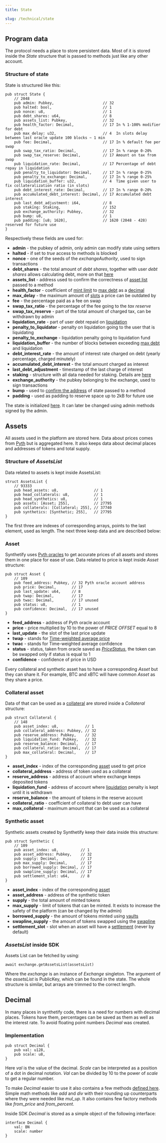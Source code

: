 ```yaml
---
title: State

slug: /technical/state 
---
```


## Program data

The protocol needs a place to store persistent data. Most of it is stored inside the _State_ structure that is passed to methods just like any other account.

### Structure of state

State is structured like this:

    pub struct State {
        // 2048
        pub admin: Pubkey,                      // 32
        pub halted: bool,                       // 1
        pub nonce: u8,                          // 1
        pub debt_shares: u64,                   // 8
        pub assets_list: Pubkey,                // 32
        pub health_factor: Decimal,             // 17 In % 1-100% modifier for debt
        pub max_delay: u32,                     // 4  In slots delay between last oracle update 100 blocks ~ 1 min
        pub fee: Decimal,                       // 17 In % default fee per swap
        pub swap_tax_ratio: Decimal,            // 17 In % range 0-20%
        pub swap_tax_reserve: Decimal,          // 17 Amount on tax from swap
        pub liquidation_rate: Decimal,          // 17 Percentage of debt repay in liquidation
        pub penalty_to_liquidator: Decimal,     // 17 In % range 0-25%
        pub penalty_to_exchange: Decimal,       // 17 In % range 0-25%
        pub liquidation_buffer: u32,            // 4  Time given user to fix collateralization ratio (in slots)
        pub debt_interest_rate: Decimal,        // 17 In % range 0-20%
        pub accumulated_debt_interest: Decimal, // 17 Accumulated debt interest
        pub last_debt_adjustment: i64,          // 8
        pub staking: Staking,                   // 152
        pub exchange_authority: Pubkey,         // 32
        pub bump: u8,                           // 1
        pub padding: [u8; 1620],                // 1620 (2048 - 428) reserved for future use
    }

Respectively these fields are used for:
  * **admin** - the pubkey of admin, only admin can modify state using setters
  * **halted** - if set to _true_ access to methods is blocked
  * **nonce** - one of the seeds of the _exchangeAuthority_, used to sign transactions
  * **debt_shares** - the total amount of _debt shares_, together with user _debt shares_ allows calculating debt, more on that [here](/docs/technical/synthetics#debt)
  * **assets_list** - address used to confirm the correctness of [asset list](/docs/technical/state#structure-of-assetslist) passed to a method
  * **health_factor** - coefficient of [mint limit](/docs/glossary#mint-limit) to [max debt](/docs/glossary#max-debt) as a [decimal](#decimal)
  * **max_delay** - the maximum amount of [slots](https://docs.solana.com/terminology#slot) a price can be outdated by
  * **fee** - the percentage paid as a fee on swap
  * **swap_tax_ratio** - the percentage of the fee going to the _tax reserve_
  * **swap_tax_reserve** - part of the total amount of charged tax, can be withdrawn by admin
  * **liquidation_rate** - part of user debt repaid on [liquidation](/docs/technical/collateral#liquidation)
  * **penalty_to_liquidator** - penalty on liquidation going to the user that is liquidating
  * **penalty_to_exchange** - liquidation penalty going to liquidation fund
  * **liquidation_buffer** - the number of blocks between exceeding [max debt](/docs/glossary/max-debt) and liquidation
  * **debt_interest_rate** - the amount of interest rate charged on debt (yearly percentage, charged minutely)
  * **accumulated_debt_interest** - the total amount charged as interest
  * **last_debt_adjustment** - timestamp of the last charge of interest
  * **staking** - structure with all data needed for staking. Details are [here](/docs/technical/staking)
  * **exchange_authority** - the pubkey belonging to the exchange, used to sign transactions
  * **bump** - used to [confirm the address](https://docs.solana.com/developing/programming-model/calling-between-programs#hash-based-generated-program-addresses) of state passed to a method
  * **padding** - used as padding to reserve space up to 2kB for future use


The state is initialized [here](https://github.com/Synthetify/synthetify-protocol/blob/8bd95bc1f4f31f8e774b2b02d1866abbe35404a5/programs/exchange/src/lib.rs#L180-L239). It can later be changed using admin methods signed by the admin.


## Assets

All assets used in the platform are stored here. Data about prices comes from [Pyth](https://pyth.network/) but is aggregated here. It also keeps data about decimal places and addresses of tokens and total supply.

### Structure of _AssetsList_

Data related to assets is kept inside AssetsList:

    struct AssetsList {
        // 93333
        pub head_assets: u8,                // 1
        pub head_collaterals: u8,           // 1
        pub head_synthetics: u8,            // 1
        pub assets: [Asset; 255],           // 27795
        pub collaterals: [Collateral; 255], // 37740
        pub synthetics: [Synthetic; 255],   // 27795
    }

The first three are indexes of corresponding arrays, points to the last element, used as length. The next three keep data and are described below:


### Asset

Synthetify uses [Pyth oracles](https://pyth.network/) to get accurate prices of all assets and stores them in one place for ease of use. Data related to price is kept inside _Asset_ structure: 

    pub struct Asset {
        // 109
        pub feed_address: Pubkey, // 32 Pyth oracle account address
        pub price: Decimal,       // 17
        pub last_update: u64,     // 8
        pub twap: Decimal,        // 17
        pub twac: Decimal,        // 17 unused
        pub status: u8,           // 1
        pub confidence: Decimal,  // 17 unused
    }

* **feed_address** - address of Pyth oracle account
* **price** - price multiplied by 10 to the power of _PRICE OFFSET_ equal to 8
* **last_update** - the slot of the last price update
* **twap** - stands for [Time-weighted average price](https://en.wikipedia.org/wiki/Time-weighted_average_price)
* **twac** - stands for Time-weighted average confidence
* **status** - status, taken from oracle saved as [_PriceStatus_](https://github.com/Synthetify/synthetify-protocol/blob/8bd95bc1f4f31f8e774b2b02d1866abbe35404a5/programs/pyth/src/pc.rs#L14-L19), the token can be swapped only if status is equal to 1
* **confidence** - confidence of price in USD

Every collateral and synthetic asset has to have a corresponding _Asset_ but they can share it. For example, BTC and xBTC will have common _Asset_ as they share a price.


### Collateral asset

Data of that can be used as a [collateral](/docs/technical/collateral) are stored inside a _Collateral_ structure:

    pub struct Collateral {
        // 148
        pub asset_index: u8,            // 1
        pub collateral_address: Pubkey, // 32
        pub reserve_address: Pubkey,    // 32
        pub liquidation_fund: Pubkey,   // 32
        pub reserve_balance: Decimal,   // 17
        pub collateral_ratio: Decimal,  // 17
        pub max_collateral: Decimal,    // 17
    }

  * **asset_index** - index of the corresponding [asset](#asset) used to get price
  * **collateral_address** - address of token used as a collateral
  * **reserve_address** - address of account where exchange keeps deposited tokens
  * **liquidation_fund** - address of account where [liquidation](/docs/technical/collateral#liquidation) penalty is kept until it is withdrawn
  * **reserve_balance** - the amount of tokens in the reserve account
  * **collateral_ratio** - coefficient of collateral to debt user can have
  * **max_collateral** - maximum amount that can be used as a collateral


### Synthetic asset

Synthetic assets created by Synthetify keep their data inside this structure:

    pub struct Synthetic {
        // 109
        pub asset_index: u8,          // 1
        pub asset_address: Pubkey,    // 32
        pub supply: Decimal,          // 17
        pub max_supply: Decimal,      // 17
        pub borrowed_supply: Decimal, // 17
        pub swapline_supply: Decimal, // 17
        pub settlement_slot: u64,     // 8
    }

* **asset_index** - index of the corresponding [asset](#asset)
* **asset_address** - address of the synthetic token
* **supply** - the total amount of minted tokens
* **max_supply** - limit of tokens that can be minted. It exists to increase the safety of the platform (can be changed by the admin)
* **borrowed_supply** - the amount of tokens minted using [vaults](/docs/technical/vaults)
* **swapline_supply** - the amount of tokens swapped using the [swapline](/docs/technical/swapline)
* **settlement_slot** - slot when an asset will have a [settlement](/docs/technical/minting#settlement) (never by default)


### _AssetsList_ inside SDK

Assets List can be fetched by using: 

    await exchange.getAssetsList(assetsList)

Where the _exchange_ is an instance of _Exchange_ singleton. The argument of the _assetsList_ is PublicKey, which can be found in the state. The whole structure is similar, but arrays are trimmed to the correct length.


## Decimal
In many places in synthetify code, there is a need for numbers with decimal places. Tokens have them, percentages can be saved as them as well as the interest rate. To avoid floating point numbers _Decimal_ was created.

### Implementation

    pub struct Decimal {
        pub val: u128,
        pub scale: u8,
    }

  Here _val_ is the value of the decimal. _Scale_ can be interpreted as a position of a dot in decimal notation. _Val_ can be divided by 10 to the power of _scale_ to get a regular number. 

  To make _Decimal_ easier to use it also contains a few methods [defined here](https://github.com/Synthetify/synthetify-protocol/blob/master/programs/exchange/src/decimal.rs). Simple math methods like _add_ and _div_ with their rounding up counterparts where they were needed like *mul_up*. It also contains few factory methods like *from_price* and *from_percent*.


Inside SDK _Decimal_ is stored as a simple object of the following interface:

    interface Decimal {
        val: BN
        scale: number
    }